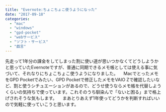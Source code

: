 ```yaml
---
title: "Evernote:ちょこちょこ使うようになった"
date: "2017-09-18"
categories: 
  - "mac"
  - "windows"
  - "gpd-pocket"
  - "webサービス"
  - "ソフト・サービス"
  - "戯言"
---
```


先走って1年分の課金をしてしまった割に使い道が思いつかなくてどうしようかと思っていたEvernoteですが、普通に同期できるメモ帳としては使える事に気づいて、それなりにちょこちょこ使うようになりました。 　MacでとったメモをGPD Pocketでみたい、GPD Pocketで修正したメモをVAIO Zで確認したいなど、割と使うシチュエーションがあるので、どうせ使うならメモ帳を代替しようくらいの気持ちで使っています。これそのうち馴染んで「ないと困る」まで格上げされそうな気もします。 　まあとりあえず1年使ってどうかを判断すればいいので気軽に使っていこうと思います。
